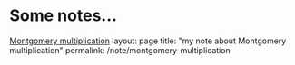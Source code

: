 # Some notes...
[Montgomery multiplication](note/montgomery-multiplication.md)
layout: page
title: "my note about  Montgomery multiplication"
permalink: /note/montgomery-multiplication
